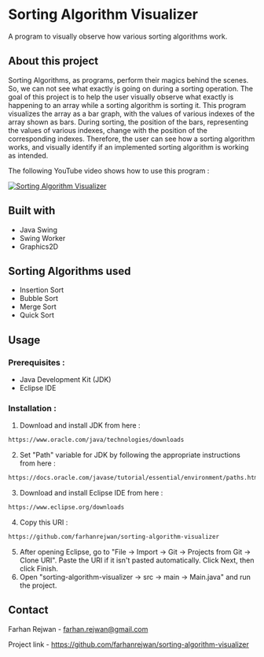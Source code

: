 # Sorting Algorithm Visualizer
A program to visually observe how various sorting algorithms work.

## About this project
Sorting Algorithms, as programs, perform their magics behind the scenes. So, we can not see what exactly is going on during a sorting operation. The goal of this project is to help the user visually observe what exactly is happening to an array while a sorting algorithm is sorting it. This program visualizes the array as a bar graph, with the values of various indexes of the array shown as bars. During sorting, the position of the bars, representing the values of various indexes, change with the position of the corresponding indexes. Therefore, the user can see how a sorting algorithm works, and visually identify if an implemented sorting algorithm is working as intended.

The following YouTube video shows how to use this program :

[![Sorting Algorithm Visualizer](https://i.imgur.com/Wab8x4l.jpg)](https://www.youtube.com/watch?v=7d3urOzL6tc "Sorting Algorithm Visualizer")

## Built with
* Java Swing
* Swing Worker
* Graphics2D

## Sorting Algorithms used
* Insertion Sort
* Bubble Sort
* Merge Sort
* Quick Sort

## Usage
### Prerequisites :
* Java Development Kit (JDK)
* Eclipse IDE
### Installation :
1. Download and install JDK from here :
```sh
https://www.oracle.com/java/technologies/downloads
```
2. Set "Path" variable for JDK by following the appropriate instructions from here :
```sh
https://docs.oracle.com/javase/tutorial/essential/environment/paths.html
```
3. Download and install Eclipse IDE from here :
```sh
https://www.eclipse.org/downloads
```
4. Copy this URI :
```sh
https://github.com/farhanrejwan/sorting-algorithm-visualizer
```
5. After opening Eclipse, go to "File -> Import -> Git -> Projects from Git -> Clone URI". Paste the URI if it isn't pasted automatically. Click Next, then click Finish.
6. Open "sorting-algorithm-visualizer -> src -> main -> Main.java" and run the project.

## Contact
Farhan Rejwan  - farhan.rejwan@gmail.com

Project link - https://github.com/farhanrejwan/sorting-algorithm-visualizer
